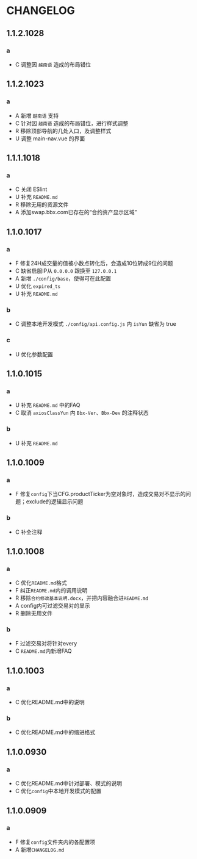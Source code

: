 # CHANGELOG

## 1.1.2.1028
### a
- C 调整因 `越南语` 造成的布局错位

## 1.1.2.1023
### a
- A 新增 `越南语` 支持
- C 针对因 `越南语` 造成的布局错位，进行样式调整
- R 移除顶部导航的几处入口，及调整样式
- U 调整 main-nav.vue 的界面

## 1.1.1.1018
### a
- C 关闭 ESlint
- U 补充 `README.md`
- R 移除无用的资源文件
- A 添加swap.bbx.com已存在的“合约资产显示区域”

## 1.1.0.1017
### a
- F 修复24H成交量的值被小数点转化后，会造成10位转成9位的问题
- C 缺省启服IP从 `0.0.0.0` 跟换至 `127.0.0.1`
- A 新增 `./config/base`，使得可在此配置
- U 优化 `expired_ts`
- U 补充 `README.md`
### b
- C 调整本地开发模式 `./config/api.config.js` 内 `isYun` 缺省为 true
### c
- U 优化参数配置

## 1.1.0.1015
### a
- U 补充 `README.md` 中的FAQ
- C 取消 `axiosClassYun` 内 `Bbx-Ver`、`Bbx-Dev` 的注释状态
### b
- U 补充 `README.md`

## 1.1.0.1009
### a
-   F 修复`config`下当CFG.productTicker为空对象时，造成交易对不显示的问题；exclude的逻辑显示问题
### b
-   C 补全注释

## 1.1.0.1008
### a
-   C 优化`README.md`格式
-   F 纠正`README.md`内的调用说明
-   R 移除`合约修改基本说明.docx`，并把内容融合进`README.md`
-   A config内可过滤交易对的显示
-   R 删除无用文件
### b
-   F 过滤交易对将针对every
-   C `README.md`内新增FAQ

## 1.1.0.1003
### a
-   C 优化README.md中的说明
### b
-   C 优化README.md中的缩进格式

## 1.1.0.0930
### a
-   C 优化README.md中针对部署、模式的说明
-   C 优化`config`中本地开发模式的配置

## 1.1.0.0909
### a
-   F 修复`config`文件夹内的各配置项
-   A 新增`CHANGELOG.md`
